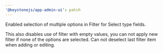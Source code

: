 ```yaml
---
'@keystonejs/app-admin-ui': patch
---
```


Enabled selection of multiple options in Filter for Select type fields.

This also disables use of filter with empty values, you can not apply new filter if none of the options are selected. Can not deselect last filter item when adding or editing.
